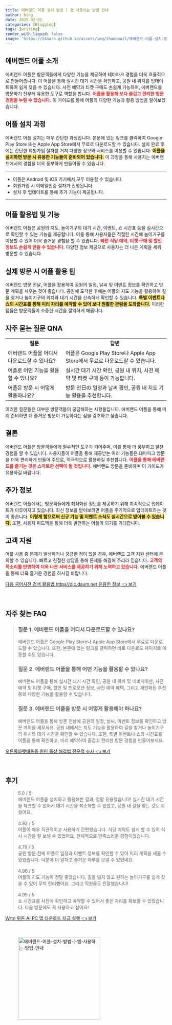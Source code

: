 ```yaml
---
title: 에버랜드 어플 설치 방법 | 앱 사용하는 방법 안내
author: bing
date: 2025-02-02
categories: [Blogging]
tags: [writing]
render_with_liquid: false
image: 'https://24nara.github.io/assets/img/thumbnail/에버랜드-어플-설치-방법-|-앱-사용하는-방법-안내.webp'
---
```



<h2 id='에버랜드_어플_소개'>에버랜드 어플 소개</h2>

<p>에버랜드 어플은 방문객들에게 다양한 기능을 제공하여 테마파크 경험을 더욱 효율적으로 만들어줍니다. 이 어플을 통해 실시간 대기 시간을 확인하고, 공원 내 위치를 업데이트하여 쉽게 찾을 수 있습니다. 사전 예약과 티켓 구매도 손쉽게 가능하여, 에버랜드를 방문하기 전부터 유용한 도구로 역할을 합니다. <b><span style="color: #ee2323;">어플을 활용해 보다 즐겁고 편리한 방문 경험을 누릴 수 있습니다.</span></b> 이 가이드를 통해 어플의 다양한 기능과 활용 방법을 알아보겠습니다.</p>

<h2 id='어플_설치_과정'>어플 설치 과정</h2>

<p>에버랜드 어플 설치는 매우 간단한 과정입니다. 본문에 있는 링크를 클릭하여 Google Play Store 또는 Apple App Store에서 무료로 다운로드할 수 있습니다. 설치 완료 후에는 간단한 회원가입 절차를 거쳐 다양한 정보와 서비스를 이용할 수 있습니다. <b><span style="background-color: #ffe066;">어플을 설치하면 방문 시 유용한 기능들이 준비되어 있습니다.</span></b> 이 과정을 통해 사용자는 에버랜드에서의 경험을 더욱 풍부하게 만들어줄 수 있습니다.</p>

<hr />

<ul>
    <li>어플은 Android 및 iOS 기기에서 모두 이용할 수 있습니다.</li>
    <li>회원가입 시 이메일인증 절차가 진행됩니다.</li>
    <li>설치 후 업데이트를 통해 추가 기능이 제공됩니다.</li>
</ul>

<hr />

<h2 id='어플_활용법_및_기능'>어플 활용법 및 기능</h2>

<p>에버랜드 어플은 공원의 지도, 놀이기구의 대기 시간, 이벤트, 쇼 시간표 등을 실시간으로 확인할 수 있는 기능을 제공합니다. 이를 통해 사용자들은 적절한 시간에 놀이기구를 이용할 수 있어 더욱 즐거운 경험을 할 수 있습니다. <b><span style="color: #ee2323;">빠른 식당 예약, 티켓 구매 및 할인 정보도 손쉽게 얻을 수 있습니다.</span></b> 다양한 정보 제공으로 사용자는 더 나은 계획을 세워 방문할 수 있습니다.</p>

<h2 id='실제_방문_시_어플_활용_팁'>실제 방문 시 어플 활용 팁</h2>

<p>에버랜드 방문 전날, 어플을 활용하여 공원의 일정, 날씨 및 이벤트 정보를 확인하고 방문 계획을 세우는 것이 좋습니다. 공원에 도착한 후에는 어플의 지도 기능을 활용하여 길을 찾거나 놀이기구의 위치와 대기 시간을 신속하게 확인할 수 있습니다. <b><span style="background-color: #ffe066;">특별 이벤트나 쇼의 시간표를 통해 미리 자리를 예약할 수 있어 보다 원활한 관람을 도와줍니다.</span></b> 이러한 팁들은 방문객들이 소중한 시간을 절약하게 해줍니다.</p>

<h2 id='자주_묻는_질문_QA'>자주 묻는 질문 QNA</h2>

<table>
    <tr>
        <td style="text-align: center; height: 17px;"><b>질문</b></td>
        <td style="text-align: center; height: 17px;"><b>답변</b></td>
    </tr>
    <tr>
        <td>에버랜드 어플을 어디서 다운로드할 수 있나요?</td>
        <td>어플은 Google Play Store나 Apple App Store에서 무료로 다운로드할 수 있습니다.</td>
    </tr>
    <tr>
        <td>어플로 어떤 기능을 활용할 수 있나요?</td>
        <td>실시간 대기 시간 확인, 공원 내 위치, 사전 예약 및 티켓 구매 등이 가능합니다.</td>
    </tr>
    <tr>
        <td>어플은 방문 시 어떻게 활용하나요?</td>
        <td>방문 전日の 일정과 날씨 확인, 공원 내 지도 기능 활용을 추천합니다.</td>
    </tr>
</table>

<p>이러한 질문들은 대부분 방문객들이 궁금해하는 사항들입니다. 에버랜드 어플을 통해 미리 준비하면 더 즐거운 방문이 가능하다는 점을 강조하고 싶습니다.</p>

<h2 id='결론'>결론</h2>

<p>에버랜드 어플은 방문객들에게 필수적인 도구가 되어주며, 이를 통해 더 풍부하고 알찬 경험을 할 수 있습니다. 사용자들이 어플을 통해 제공받는 여러 기능들은 테마파크 방문을 더욱 편리하게 만들어 주므로, 적극적으로 활용하길 추천합니다. <b><span style="color: #ee2323;">어플을 통해 에버랜드를 즐기는 것은 스마트한 선택이 될 것입니다.</span></b> 에버랜드 방문을 준비하며 이 가이드가 유용하길 바랍니다.</p>

<h2 id='추가_정보'>추가 정보</h2>

<p>에버랜드 어플에서는 방문객들에게 최적화된 정보를 제공하기 위해 지속적으로 업데이트가 이루어지고 있습니다. 최신 정보를 받아보려면 어플을 주기적으로 업데이트하는 것이 좋습니다. <b><span style="background-color: #ffe066;">이렇게 함으로써 신규 기능 및 이벤트 소식도 실시간으로 받아볼 수 있습니다.</span></b> 또한, 사용자 피드백을 통해 더욱 발전하는 어플이 되기를 기대합니다.</p>

<h2 id='고객_지원'>고객 지원</h2>

<p>어플 사용 중 문제가 발생하거나 궁금한 점이 있을 경우, 에버랜드 고객 지원 센터에 문의할 수 있습니다. 빠르고 친절한 상담을 통해 문제를 해결해 주리라 믿습니다. <b><span style="color: #ee2323;">고객의 목소리를 반영하여 더욱 나은 서비스를 제공하기 위해 노력하고 있습니다.</span></b> 에버랜드 어플을 통해 더욱 즐거운 경험을 하시길 바랍니다.</p>


<p><a class="click-button" title="다음 국어사전 검색 활용법 https//dic.daum.net 유용한 정보" href="https://24nara.github.io/posts/%EB%8B%A4%EC%9D%8C-%EA%B5%AD%EC%96%B4%EC%82%AC%EC%A0%84-%EA%B2%80%EC%83%89-%ED%99%9C%EC%9A%A9%EB%B2%95-httpsdic.daum.net-%EC%9C%A0%EC%9A%A9%ED%95%9C-%EC%A0%95%EB%B3%B4/" rel="dofollow">다음 국어사전 검색 활용법 https//dic.daum.net 유용한 정보 👈 보기</a></p><br>
<h2 id='자주_찾는_FAQ'>자주 찾는 FAQ</h2>
<div itemscope="" itemtype="https://schema.org/FAQPage"> 
<blockquote> 
<div itemscope="" itemprop="mainEntity" itemtype="https://schema.org/Question"> 
<h3 itemprop="name">질문 1. 에버랜드 어플을 어디서 다운로드할 수 있나요?</h3> 
<div itemscope="" itemprop="acceptedAnswer" itemtype="https://schema.org/Answer"> 
<span itemprop="text"> 
<p>에버랜드 어플은 Google Play Store나 Apple App Store에서 무료로 다운로드할 수 있습니다. 또한, 본문에 있는 링크를 클릭하면 바로 다운로드 페이지로 이동할 수도 있습니다.</p> 
</span> 
</div> 
</div> 

<div itemscope="" itemprop="mainEntity" itemtype="https://schema.org/Question"> 
<h3 itemprop="name">질문 2. 에버랜드 어플을 통해 어떤 기능을 활용할 수 있나요?</h3> 
<div itemscope="" itemprop="acceptedAnswer" itemtype="https://schema.org/Answer"> 
<span itemprop="text"> 
<p>에버랜드 어플을 통해 실시간 대기 시간 확인, 공원 내 위치 및 네비게이션, 사전 예약 및 티켓 구매, 할인 및 프로모션 정보, 사전 예약 혜택, 그리고 개인화된 추천 등의 다양한 기능을 활용할 수 있습니다.</p> 
</span> 
</div> 
</div> 

<div itemscope="" itemprop="mainEntity" itemtype="https://schema.org/Question"> 
<h3 itemprop="name">질문 3. 에버랜드 어플을 방문 시 어떻게 활용해야 하나요?</h3> 
<div itemscope="" itemprop="acceptedAnswer" itemtype="https://schema.org/Answer"> 
<span itemprop="text"> 
<p>에버랜드 어플을 통해 방문 전날에 공원의 일정, 날씨, 이벤트 정보를 확인하고 방문 계획을 세우세요. 공원 내에서는 지도 기능을 활용하여 길을 찾거나 놀이기구의 위치와 대기 시간을 확인할 수 있습니다. 또한, 특별 이벤트나 쇼의 시간표를 어플을 통해 확인하고, 미리 예약하여 즐겁고 편리한 방문 경험을 만들어보세요.</p> 
</span> 
</div> 
</div> 
</blockquote> 
</div>
<p><a class="click-button" title="오른쪽아랫배통증 원인 증상 해결법 전문적 조사" href="https://24nara.github.io/posts/%EC%98%A4%EB%A5%B8%EC%AA%BD%EC%95%84%EB%9E%AB%EB%B0%B0%ED%86%B5%EC%A6%9D-%EC%9B%90%EC%9D%B8-%EC%A6%9D%EC%83%81-%ED%95%B4%EA%B2%B0%EB%B2%95-%EC%A0%84%EB%AC%B8%EC%A0%81-%EC%A1%B0%EC%82%AC/" rel="dofollow">오른쪽아랫배통증 원인 증상 해결법 전문적 조사 👈 보기</a></p><br>
<h2 id='후기'>후기</h2>
<div itemscope itemtype="https://schema.org/Product">
  <blockquote>
  <div itemprop="review" itemscope itemtype="https://schema.org/Review">
      <div itemprop="reviewRating" itemscope itemtype="https://schema.org/Rating"> <span itemprop="ratingValue">5.0</span> / <span itemprop="bestRating">5</span> </div>
      <span itemprop="reviewBody">에버랜드 어플을 설치하고 활용해본 결과, 정말 유용했습니다! 실시간 대기 시간을 체크할 수 있어서 대기 시간을 최소화할 수 있었고, 공원 내 길을 찾는 것도 쉬웠어요.</span>
  </div>
  <br>
  <div itemprop="review" itemscope itemtype="https://schema.org/Review">
      <div itemprop="reviewRating" itemscope itemtype="https://schema.org/Rating"> <span itemprop="ratingValue">4.92</span> / <span itemprop="bestRating">5</span> </div>
      <span itemprop="reviewBody">어플이 매우 직관적이고 사용하기 간편했습니다. 식당 예약도 쉽게 할 수 있어 식사 시간을 잘 보낼 수 있었어요. 전체적으로 만족스러운 경험이었습니다.</span>
  </div>
  <br>
  <div itemprop="review" itemscope itemtype="https://schema.org/Review">
      <div itemprop="reviewRating" itemscope itemtype="https://schema.org/Rating"> <span itemprop="ratingValue">4.79</span> / <span itemprop="bestRating">5</span> </div>
      <span itemprop="reviewBody">공원 방문 전에 어플로 일정과 이벤트 정보를 확인할 수 있어 미리 계획을 세울 수 있었습니다. 덕분에 더 알차고 즐거운 하루를 보낼 수 있었네요.</span>
  </div>
  <br>
  <div itemprop="review" itemscope itemtype="https://schema.org/Review">
      <div itemprop="reviewRating" itemscope itemtype="https://schema.org/Rating"> <span itemprop="ratingValue">4.96</span> / <span itemprop="bestRating">5</span> </div>
      <span itemprop="reviewBody">어플의 지도 기능이 정말 좋았습니다. 길을 잃지 않고 원하는 놀이기구를 쉽게 찾을 수 있어 무척 편리했어요. 그리고 직원들도 친절했습니다!</span>
  </div>
  <br>
  <div itemprop="review" itemscope itemtype="https://schema.org/Review">
      <div itemprop="reviewRating" itemscope itemtype="https://schema.org/Rating"> <span itemprop="ratingValue">4.95</span> / <span itemprop="bestRating">5</span> </div>
      <span itemprop="reviewBody">쇼 시간표를 사전에 확인하고 예약할 수 있어서 좋은 자리를 확보할 수 있었습니다. 다음 방문에도 꼭 사용하고 싶어요!</span>
  </div>
  </blockquote>
</div>
<p><a class="click-button" title="Wrtn 뤼튼 AI PC 앱 다운로드 지금 실행" href="https://24nara.github.io/posts/Wrtn-%EB%A4%BC%ED%8A%BC-AI-PC-%EC%95%B1-%EB%8B%A4%EC%9A%B4%EB%A1%9C%EB%93%9C-%EC%A7%80%EA%B8%88-%EC%8B%A4%ED%96%89/" rel="dofollow">Wrtn 뤼튼 AI PC 앱 다운로드 지금 실행 👈 보기</a></p><br>
<figure class="image"><img src="https://24nara.github.io/assets/img/thumbnail/에버랜드-어플-설치-방법-|-앱-사용하는-방법-안내.webp" alt="에버랜드-어플-설치-방법-|-앱-사용하는-방법-안내" width="256" height="256"></figure>